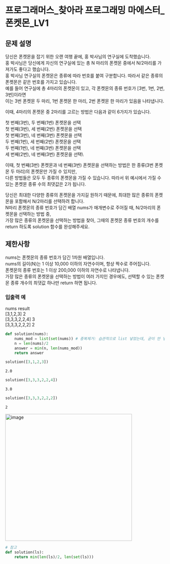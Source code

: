# 프로그래머스_찾아라 프로그래밍 마에스터_폰켓몬_LV1

## 문제 설명
당신은 폰켓몬을 잡기 위한 오랜 여행 끝에, 홍 박사님의 연구실에 도착했습니다.\
홍 박사님은 당신에게 자신의 연구실에 있는 총 N 마리의 폰켓몬 중에서 N/2마리를 가져가도 좋다고 했습니다.\
홍 박사님 연구실의 폰켓몬은 종류에 따라 번호를 붙여 구분합니다. 따라서 같은 종류의 폰켓몬은 같은 번호를 가지고 있습니다.\
예를 들어 연구실에 총 4마리의 폰켓몬이 있고, 각 폰켓몬의 종류 번호가 [3번, 1번, 2번, 3번]이라면\
이는 3번 폰켓몬 두 마리, 1번 폰켓몬 한 마리, 2번 폰켓몬 한 마리가 있음을 나타냅니다. 

이때, 4마리의 폰켓몬 중 2마리를 고르는 방법은 다음과 같이 6가지가 있습니다.

첫 번째(3번), 두 번째(1번) 폰켓몬을 선택\
첫 번째(3번), 세 번째(2번) 폰켓몬을 선택\
첫 번째(3번), 네 번째(3번) 폰켓몬을 선택\
두 번째(1번), 세 번째(2번) 폰켓몬을 선택\
두 번째(1번), 네 번째(3번) 폰켓몬을 선택\
세 번째(2번), 네 번째(3번) 폰켓몬을 선택\

이때, 첫 번째(3번) 폰켓몬과 네 번째(3번) 폰켓몬을 선택하는 방법은 한 종류(3번 폰켓몬 두 마리)의 폰켓몬만 가질 수 있지만,\
다른 방법들은 모두 두 종류의 폰켓몬을 가질 수 있습니다. 따라서 위 예시에서 가질 수 있는 폰켓몬 종류 수의 최댓값은 2가 됩니다.

당신은 최대한 다양한 종류의 폰켓몬을 가지길 원하기 때문에, 최대한 많은 종류의 폰켓몬을 포함해서 N/2마리를 선택하려 합니다. \
N마리 폰켓몬의 종류 번호가 담긴 배열 nums가 매개변수로 주어질 때, N/2마리의 폰켓몬을 선택하는 방법 중,\
가장 많은 종류의 폰켓몬을 선택하는 방법을 찾아, 그때의 폰켓몬 종류 번호의 개수를 return 하도록 solution 함수를 완성해주세요.

## 제한사항
nums는 폰켓몬의 종류 번호가 담긴 1차원 배열입니다.\
nums의 길이(N)는 1 이상 10,000 이하의 자연수이며, 항상 짝수로 주어집니다.\
폰켓몬의 종류 번호는 1 이상 200,000 이하의 자연수로 나타냅니다.\
가장 많은 종류의 폰켓몬을 선택하는 방법이 여러 가지인 경우에도, 선택할 수 있는 폰켓몬 종류 개수의 최댓값 하나만 return 하면 됩니다.


### 입출력 예
nums	result\
[3,1,2,3]	2\
[3,3,3,2,2,4]	3\
[3,3,3,2,2,2]	2


```python
def solution(nums):
    nums_mod = list(set(nums)) # 중복제거: 습관적으로 list 넣었는데, 굳이 안 넣어도 됐음
    n = len(nums)/2
    answer = min(n, len(nums_mod))
    return answer
```


```python
solution([3,1,2,3])
```




    2.0




```python
solution([3,3,3,2,2,4])
```




    3.0




```python
solution([3,3,3,2,2,2])
```




    2

<img width="400" alt="image" src="https://user-images.githubusercontent.com/52664532/167134674-3a41c6f2-f5d7-4d4e-9d5a-79d8712d5289.png">



```python
# 참고
def solution(ls):
    return min(len(ls)/2, len(set(ls)))
```

